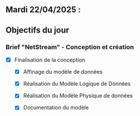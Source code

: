## Mardi 22/04/2025 :

## Objectifs du jour

### Brief "NetStream" - Conception et création

- [x] Finalisation de la conception
  - [x] Affinage du modèle de données
  - [x] Réalisation du Modèle Logique de Données
  - [x] Réalisation du Modèle Physique de données
  - [x] Documentation du modèle



